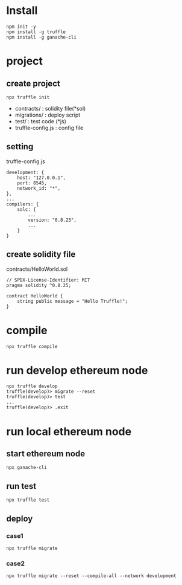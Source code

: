 # Install
```
npm init -y
npm install -g truffle
npm install -g ganache-cli
```

# project
## create project
```
npx truffle init
```

* contracts/        :  solidity file(*sol)
* migrations/       :  deploy script
* test/             :  test code (*js)
* truffle-config.js :  config file


## setting
truffle-config.js

```
development: {
    host: "127.0.0.1",
    port: 8545,
    network_id: "*",
},
...
compilers: {
    solc: {
        ...
        version: "0.8.25",
        ...
    }
}
```

## create solidity file
contracts/HelloWorld.sol

```
// SPDX-License-Identifier: MIT
pragma solidity ^0.8.25;

contract HelloWorld {
    string public message = "Hello Truffle!";
}
```

# compile
```
npx truffle compile
```

# run develop ethereum node
```
npx truffle develop
truffle(develop)> migrate --reset
truffle(develop)> test
...
truffle(develop)> .exit
```

# run local ethereum node
## start ethereum node
```
npx ganache-cli
```

## run test
```
npx truffle test
```

## deploy
### case1
```
npx truffle migrate
```

### case2
```
npx truffle migrate --reset --compile-all --network development
```
